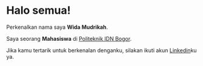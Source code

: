 # Halo semua! 

Perkenalkan nama saya **Wida Mudrikah**.<br>

Saya seorang **Mahasiswa** di [Politeknik IDN Bogor](https://idn.ac.id/).<br>

Jika kamu tertarik untuk berkenalan denganku, silakan ikuti akun [Linkedin](https://www.linkedin.com/in/gilang-adhan/)ku ya.


<!--
**widamudrikah/widamudrikah** is a ✨ _special_ ✨ repository because its `README.md` (this file) appears on your GitHub profile.

Here are some ideas to get you started:

- 🔭 I’m currently working on ...
- 🌱 I’m currently learning ...
- 👯 I’m looking to collaborate on ...
- 🤔 I’m looking for help with ...
- 💬 Ask me about ...
- 📫 How to reach me: ...
- 😄 Pronouns: ...
- ⚡ Fun fact: ...
-->
